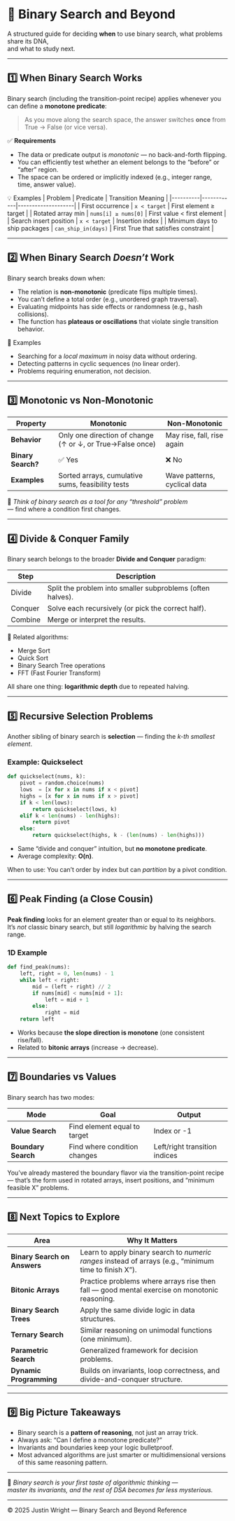 # 🧭 Binary Search and Beyond

A structured guide for deciding **when** to use binary search, what problems share its DNA,  
and what to study next.

---

## 1️⃣ When Binary Search Works

Binary search (including the transition-point recipe) applies whenever you can define a **monotone predicate**:

> As you move along the search space, the answer switches **once** from True → False (or vice versa).

✅ **Requirements**
- The data or predicate output is *monotonic* — no back-and-forth flipping.
- You can efficiently test whether an element belongs to the “before” or “after” region.
- The space can be ordered or implicitly indexed (e.g., integer range, time, answer value).

💡 Examples
| Problem | Predicate | Transition Meaning |
|----------|------------|--------------------|
| First occurrence | `x < target` | First element ≥ target |
| Rotated array min | `nums[i] ≥ nums[0]` | First value < first element |
| Search insert position | `x < target` | Insertion index |
| Minimum days to ship packages | `can_ship_in(days)` | First True that satisfies constraint |

---

## 2️⃣ When Binary Search *Doesn’t* Work

Binary search breaks down when:
- The relation is **non-monotonic** (predicate flips multiple times).  
- You can’t define a total order (e.g., unordered graph traversal).  
- Evaluating midpoints has side effects or randomness (e.g., hash collisions).  
- The function has **plateaus or oscillations** that violate single transition behavior.

🚫 Examples
- Searching for a *local maximum* in noisy data without ordering.
- Detecting patterns in cyclic sequences (no linear order).
- Problems requiring enumeration, not decision.

---

## 3️⃣ Monotonic vs Non-Monotonic

| Property | Monotonic | Non-Monotonic |
|-----------|------------|---------------|
| **Behavior** | Only one direction of change (↑ or ↓, or True→False once) | May rise, fall, rise again |
| **Binary Search?** | ✅ Yes | ❌ No |
| **Examples** | Sorted arrays, cumulative sums, feasibility tests | Wave patterns, cyclical data |

🧩 *Think of binary search as a tool for any “threshold” problem*  
— find where a condition first changes.

---

## 4️⃣ Divide & Conquer Family

Binary search belongs to the broader **Divide and Conquer** paradigm:

| Step | Description |
|------|--------------|
| Divide | Split the problem into smaller subproblems (often halves). |
| Conquer | Solve each recursively (or pick the correct half). |
| Combine | Merge or interpret the results. |

🔗 Related algorithms:
- Merge Sort  
- Quick Sort  
- Binary Search Tree operations  
- FFT (Fast Fourier Transform)

All share one thing: **logarithmic depth** due to repeated halving.

---

## 5️⃣ Recursive Selection Problems

Another sibling of binary search is **selection** — finding the *k-th smallest element*.

### Example: Quickselect
```python
def quickselect(nums, k):
    pivot = random.choice(nums)
    lows  = [x for x in nums if x < pivot]
    highs = [x for x in nums if x > pivot]
    if k < len(lows):
        return quickselect(lows, k)
    elif k < len(nums) - len(highs):
        return pivot
    else:
        return quickselect(highs, k - (len(nums) - len(highs)))
```
- Same “divide and conquer” intuition, but **no monotone predicate**.
- Average complexity: **O(n)**.

When to use: You can’t order by index but can *partition* by a pivot condition.

---

## 6️⃣ Peak Finding (a Close Cousin)

**Peak finding** looks for an element greater than or equal to its neighbors.  
It’s *not* classic binary search, but still *logarithmic* by halving the search range.

### 1D Example
```python
def find_peak(nums):
    left, right = 0, len(nums) - 1
    while left < right:
        mid = (left + right) // 2
        if nums[mid] < nums[mid + 1]:
            left = mid + 1
        else:
            right = mid
    return left
```
- Works because **the slope direction is monotone** (one consistent rise/fall).  
- Related to **bitonic arrays** (increase → decrease).

---

## 7️⃣ Boundaries vs Values

Binary search has two modes:

| Mode | Goal | Output |
|------|------|---------|
| **Value Search** | Find element equal to target | Index or -1 |
| **Boundary Search** | Find where condition changes | Left/right transition indices |

You’ve already mastered the boundary flavor via the transition-point recipe — that’s the form used in rotated arrays, insert positions, and “minimum feasible X” problems.

---

## 8️⃣ Next Topics to Explore

| Area | Why It Matters |
|------|----------------|
| **Binary Search on Answers** | Learn to apply binary search to *numeric ranges* instead of arrays (e.g., “minimum time to finish X”). |
| **Bitonic Arrays** | Practice problems where arrays rise then fall — good mental exercise on monotonic reasoning. |
| **Binary Search Trees** | Apply the same divide logic in data structures. |
| **Ternary Search** | Similar reasoning on unimodal functions (one minimum). |
| **Parametric Search** | Generalized framework for decision problems. |
| **Dynamic Programming** | Builds on invariants, loop correctness, and divide-and-conquer structure. |

---

## 9️⃣ Big Picture Takeaways

- Binary search is a **pattern of reasoning**, not just an array trick.  
- Always ask: “Can I define a monotone predicate?”  
- Invariants and boundaries keep your logic bulletproof.  
- Most advanced algorithms are just smarter or multidimensional versions of this same reasoning pattern.

---

🧩 *Binary search is your first taste of algorithmic thinking —  
master its invariants, and the rest of DSA becomes far less mysterious.*

---

© 2025 Justin Wright — Binary Search and Beyond Reference
